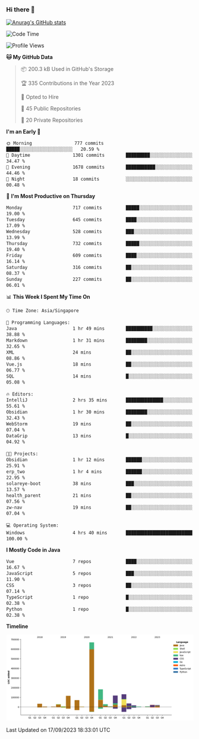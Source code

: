 ### Hi there 👋

[![Anurag's GitHub stats](https://github-readme-stats.vercel.app/api?username=xiumu2017&show_icons=true&theme=radical)](https://github.com/anuraghazra/github-readme-stats)

<!--
**xiumu2017/xiumu2017** is a ✨ _special_ ✨ repository because its `README.md` (this file) appears on your GitHub profile.

Here are some ideas to get you started:

- 🔭 I’m currently working on ...
- 🌱 I’m currently learning ...
- 👯 I’m looking to collaborate on ...
- 🤔 I’m looking for help with ...
- 💬 Ask me about ...
- 📫 How to reach me: ...
- 😄 Pronouns: ...
- ⚡ Fun fact: ...
-->

<!--START_SECTION:waka-->
![Code Time](http://img.shields.io/badge/Code%20Time-1%2C692%20hrs%2040%20mins-blue)

![Profile Views](http://img.shields.io/badge/Profile%20Views-0-blue)

**🐱 My GitHub Data** 

> 📦 200.3 kB Used in GitHub's Storage 
 > 
> 🏆 335 Contributions in the Year 2023
 > 
> 💼 Opted to Hire
 > 
> 📜 45 Public Repositories 
 > 
> 🔑 20 Private Repositories 
 > 
**I'm an Early 🐤** 

```text
🌞 Morning                777 commits         █████░░░░░░░░░░░░░░░░░░░░   20.59 % 
🌆 Daytime                1301 commits        █████████░░░░░░░░░░░░░░░░   34.47 % 
🌃 Evening                1678 commits        ███████████░░░░░░░░░░░░░░   44.46 % 
🌙 Night                  18 commits          ░░░░░░░░░░░░░░░░░░░░░░░░░   00.48 % 
```
📅 **I'm Most Productive on Thursday** 

```text
Monday                   717 commits         █████░░░░░░░░░░░░░░░░░░░░   19.00 % 
Tuesday                  645 commits         ████░░░░░░░░░░░░░░░░░░░░░   17.09 % 
Wednesday                528 commits         ███░░░░░░░░░░░░░░░░░░░░░░   13.99 % 
Thursday                 732 commits         █████░░░░░░░░░░░░░░░░░░░░   19.40 % 
Friday                   609 commits         ████░░░░░░░░░░░░░░░░░░░░░   16.14 % 
Saturday                 316 commits         ██░░░░░░░░░░░░░░░░░░░░░░░   08.37 % 
Sunday                   227 commits         ██░░░░░░░░░░░░░░░░░░░░░░░   06.01 % 
```


📊 **This Week I Spent My Time On** 

```text
🕑︎ Time Zone: Asia/Singapore

💬 Programming Languages: 
Java                     1 hr 49 mins        ██████████░░░░░░░░░░░░░░░   38.88 % 
Markdown                 1 hr 31 mins        ████████░░░░░░░░░░░░░░░░░   32.65 % 
XML                      24 mins             ██░░░░░░░░░░░░░░░░░░░░░░░   08.86 % 
Vue.js                   18 mins             ██░░░░░░░░░░░░░░░░░░░░░░░   06.77 % 
SQL                      14 mins             █░░░░░░░░░░░░░░░░░░░░░░░░   05.08 % 

🔥 Editors: 
IntelliJ                 2 hrs 35 mins       ██████████████░░░░░░░░░░░   55.61 % 
Obsidian                 1 hr 30 mins        ████████░░░░░░░░░░░░░░░░░   32.43 % 
WebStorm                 19 mins             ██░░░░░░░░░░░░░░░░░░░░░░░   07.04 % 
DataGrip                 13 mins             █░░░░░░░░░░░░░░░░░░░░░░░░   04.92 % 

🐱‍💻 Projects: 
Obsidian                 1 hr 12 mins        ██████░░░░░░░░░░░░░░░░░░░   25.91 % 
erp_two                  1 hr 4 mins         ██████░░░░░░░░░░░░░░░░░░░   22.95 % 
solareye-boot            38 mins             ███░░░░░░░░░░░░░░░░░░░░░░   13.57 % 
health_parent            21 mins             ██░░░░░░░░░░░░░░░░░░░░░░░   07.56 % 
zw-nav                   19 mins             ██░░░░░░░░░░░░░░░░░░░░░░░   07.04 % 

💻 Operating System: 
Windows                  4 hrs 40 mins       █████████████████████████   100.00 % 
```

**I Mostly Code in Java** 

```text
Vue                      7 repos             ████░░░░░░░░░░░░░░░░░░░░░   16.67 % 
JavaScript               5 repos             ███░░░░░░░░░░░░░░░░░░░░░░   11.90 % 
CSS                      3 repos             ██░░░░░░░░░░░░░░░░░░░░░░░   07.14 % 
TypeScript               1 repo              █░░░░░░░░░░░░░░░░░░░░░░░░   02.38 % 
Python                   1 repo              █░░░░░░░░░░░░░░░░░░░░░░░░   02.38 % 
```



**Timeline**

![Lines of Code chart](https://raw.githubusercontent.com/xiumu2017/xiumu2017/main/assets/bar_graph.png)


 Last Updated on 17/09/2023 18:33:01 UTC
<!--END_SECTION:waka-->
